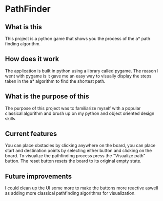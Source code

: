 <h1>PathFinder</h1>

<h2>What is this </h2>
<p>This project is a python game that shows you the process of the a* path finding algorithm.</p>

<h2>How does it work</h2>
<p>The application is built in python using a library called pygame. The reason I went with pygame is it gave me an easy way to visually display the steps taken in the a* algorithm to find the shortest path.</p>

<h2>What is the purpose of this</h2>
<p>The purpose of this project was to familiarize myself with a popular classical algorithm and brush up on my python and object oriented design skills.</p>

<h2>Current features</h2>
<p>You can place obstacles by clicking anywhere on the board, you can place start and destination points by selecting either button and clicking on the board. To visualize the pathfinding process press the "Visualize path" button. The reset button resets the board to its original empty state.</p>

<h2>Future improvements</h2>
<p>I could clean up the UI some more to make the buttons more reactive aswell as adding more classical pathfinding algorithms for visualization.</p>
